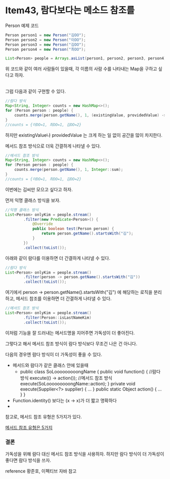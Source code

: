 # Item43, 람다보다는 메소드 참조를

Person 예제 코드

```java
Person person1 = new Person("김OO");
Person person2 = new Person("이OO");
Person person3 = new Person("김OO");
Person person4 = new Person("최OO");
```

```java
List<Person> people = Arrays.asList(person1, person2, person3, person4);
```

위 코드와 같이 여러 사람들이 있을때, 각 이름의 사람 수를 나타내는 Map을 구하고 싶다고 하자.  
<br>
  
  
그럼 다음과 같이 구현할 수 있다.

```java
//람다 방식
Map<String, Integer> counts = new HashMap<>();
for (Person person : people) {
    counts.merge(person.getName(), 1, (existingValue, providedValue) -> existingValue + providedValue);
}
//counts = {이OO=1, 최OO=1, 김OO=2}
```

하지만 existingValue나 providedValue 는 크게 하는 일 없이 공간을 많이 차지한다.

메서드 참조 방식으로 더욱 간결하게 나타낼 수 있다.

```java
//메서드 참조 방식
Map<String, Integer> counts = new HashMap<>();
for (Person person : people) {
    counts.merge(person.getName(), 1, Integer::sum);
}
//counts = {이OO=1, 최OO=1, 김OO=2}
```

이번에는 김씨만 모으고 싶다고 하자.

먼저 익명 클래스 방식을 보자.

```java
//익명 클래스 방식
List<Person> onlyKim = people.stream()
        .filter(new Predicate<Person>() {
            @Override
            public boolean test(Person person) {
                return person.getName().startsWith("김");
            }
        })
        .collect(toList());
```

아래와 같이 람다를 이용하면 더 간결하게 나타낼 수 있다.

```java
//람다 방식
List<Person> onlyKim = people.stream()
        .filter(person -> person.getName().startsWith("김"))
        .collect(toList());
```

여기에서 person -> person.getName().startsWith("김") 에 해당하는 로직을 분리하고, 메서드 참조를 이용하면 더 간결하게 나타낼 수 있다.

```java
//메서드 참조 방식
List<Person> onlyKim = people.stream()
        .filter(Person::isLastNameKim)
        .collect(toList());
```

이처럼 기능을 잘 드러내는 메서드명을 지어주면 가독성이 더 좋아진다.

그렇다고 해서 메서드 참조 방식이 람다 방식보다 무조건 나은 건 아니다. 

다음의 경우엔 람다 방식이 더 가독성이 좋을 수 있다.

- 메서드와 람다가 같은 클래스 안에 있을때
    - public class SoLooooooooongName { public void function() { //람다 방식 execute(() -> action()); //메서드 참조 방식 execute(SoLooooooooongName::action); } private void execute(Supplier<?> supplier) { ... } public static Object action() { ... }
    }
- Function.identity() 보다는 (x -> x)가 더 짧고 명확하다
- 

참고로, 메서드 참조 유형은 5가지가 있다.

[메서드 참조 유형은 5가지](https://www.notion.so/4dc2c99f73d74fcda247e168cef8c2eb)

### **결론**

가독성을 위해 람다 대신 메서드 참조 방식을 사용하자. 
하지만 람다 방식이 더 가독성이 좋다면 람다 방식을 쓰자. 

reference 황준호, 이펙티브 자바 참고
